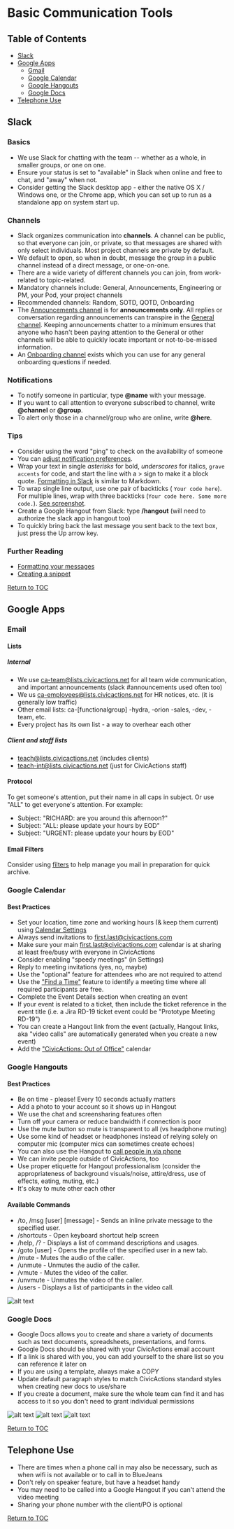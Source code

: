 # Basic Communication Tools

## <a name="toc"></a>Table of Contents
- [Slack](#slack)
- [Google Apps](#google-apps)
	* [Gmail](#gmail)
	* [Google Calendar](#google-calendar)
	* [Google Hangouts](#hangouts)
	* [Google Docs](#google-docs)
- [Telephone Use](#telephone-use)

## <a name="slack"></a>Slack

### Basics
* We use Slack for chatting with the team -- whether as a whole, in smaller groups, or one on one.
* Ensure your status is set to "available" in Slack when online and free to chat, and "away" when not.
* Consider getting the Slack desktop app - either the native OS X / Windows one, or the Chrome app, which you can set up to run as a standalone app on system start up.

### Channels
* Slack organizes communication into **channels**. A channel can be public, so that everyone can join, or private, so that messages are shared with only select individuals. Most project channels are private by default.
* We default to open, so when in doubt, message the group in a public channel instead of a direct message, or one-on-one.
* There are a wide variety of different channels you can join, from work-related to topic-related.
* Mandatory channels include: General, Announcements, Engineering or PM, your Pod, your project channels
* Recommended channels: Random, SOTD, QOTD, Onboarding
* The [Announcements channel](https://civicactions.slack.com/messages/announcements/details/) is for **announcements only**. All replies or conversation regarding announcements can transpire in the [General channel](https://civicactions.slack.com/messages/general/). Keeping announcements chatter to a minimum ensures that anyone who hasn't been paying attention to the General or other channels will be able to quickly locate important or not-to-be-missed information.
* An [Onboarding channel](https://civicactions.slack.com/messages/onboarding/) exists which you can use for any general onboarding questions if needed.

### Notifications
* To notify someone in particular, type **@name** with your message.
* If you want to call attention to everyone subscribed to channel, write **@channel** or **@group**.
* To alert only those in a channel/group who are online, write **@here**.

### Tips
* Consider using the word "ping" to check on the availability of someone
* You can [adjust notification preferences](../images/slack-notifications.png "Slack Notifications").
* Wrap your text in single *asterisks* for bold, _underscores_ for italics, `grave accents` for code, and start the line with a > sign to make it a block quote. [Formatting in Slack](../images/slack-formatting.png "Slack Formatting") is similar to Markdown.
* To wrap single line output, use one pair of backticks ( `Your code here`). For multiple lines, wrap with three backticks (```Your code here. Some more code.```). [See screenshot](../images/backticks.png "Wrapping code").
* Create a Google Hangout from Slack: type **/hangout** (will need to authorize the slack app in hangout too)
* To quickly bring back the last message you sent back to the text box, just press the Up arrow key.

### Further Reading
* [Formatting your messages](https://slack.zendesk.com/hc/en-us/articles/202288908-Formatting-your-message)
* [Creating a snippet](https://slack.zendesk.com/hc/en-us/articles/204145658-Creating-a-Snippet)

[Return to TOC](#toc)

## <a name="google-apps"></a>Google Apps

### <a name="gmail"></a>Email

#### Lists

##### Internal

 * We use ca-team@lists.civicactions.net for all team wide communication, and important announcements (slack #announcements used often too)
 * We us ca-employees@lists.civicactions.net for HR notices, etc. (it is generally low traffic)
 * Other email lists: ca-[functionalgroup] -hydra, -orion -sales, -dev, -team, etc.
 * Every project has its own list - a way to overhear each other

##### Client and staff lists

 * teach@lists.civicactions.net (includes clients)
 * teach-int@lists.civicactions.net (just for CivicActions staff)

#### Protocol

To get someone's attention, put their name in all caps in subject. Or use "ALL" to get everyone's attention. For example:

* Subject: "RICHARD: are you around this afternoon?"
* Subject: "ALL: please update your hours by EOD"
* Subject: "URGENT: please update your hours by EOD"

#### Email Filters

Consider using [filters](https://support.google.com/mail/answer/6579?hl=en) to help manage you mail in preparation for quick archive.

### <a name="google-calendar"></a>Google Calendar

#### Best Practices
* Set your location, time zone and working hours (& keep them current) using [Calendar Settings](../images/CivicActions_Calendar_Settings.png "Calendar settings")
* Always send invitations to first.last@civicactions.com
* Make sure your main first.last@civicactions.com calendar is at sharing at least free/busy with everyone in CivicActions
* Consider enabling "speedy meetings" (in Settings)
* Reply to meeting invitations (yes, no, maybe)
* Use the "optional" feature for attendees who are not required to attend
* Use the ["Find a Time"](../images/CivicActions_Calendar_FindTime.png "Find a time") feature to identify a meeting time where all required participants are free.
* Complete the Event Details section when creating an event
* If your event is related to a ticket, then include the ticket reference in the event title (i.e. a Jira RD-19 ticket event could be "Prototype Meeting RD-19")
* You can create a Hangout link from the event (actually, Hangout links, aka "video calls" are automatically generated when you create a new event)
* Add the ["CivicActions: Out of Office"](../images/ooo-cal1.png "Out of Office Calendar") calendar

### <a name="hangouts"></a>Google Hangouts

#### Best Practices
* Be on time - please! Every 10 seconds actually matters
* Add a photo to your account so it shows up in Hangout
* We use the chat and screensharing features often
* Turn off your camera or reduce bandwidth if connection is poor
* Use the mute button so mute is transparent to all (vs headphone muting)
* Use some kind of headset or headphones instead of relying solely on computer mic (computer mics can sometimes create echoes)
* You can also use the Hangout to [call people in via phone](../images/hangouts-phone.png "Call from hangouts")
* We can invite people outside of CivicActions, too
* Use proper etiquette for Hangout professionalism (consider the appropriateness of background visuals/noise, attire/dress, use of effects, eating, muting, etc.)
* It's okay to mute other each other

#### Available Commands

* /to, /msg [user] [message] - Sends an inline private message to the specified user.
* /shortcuts - Open keyboard shortcut help screen
* /help, /? - Displays a list of command descriptions and usages.
* /goto [user] - Opens the profile of the specified user in a new tab.
* /mute - Mutes the audio of the caller.
* /unmute - Unmutes the audio of the caller.
* /vmute - Mutes the video of the caller.
* /unvmute - Unmutes the video of the caller.
* /users - Displays a list of participants in the video call.

![alt text](../images/hangout-shortcuts.png "Hangouts shortcuts")

### <a name="google-docs"></a>Google Docs

* Google Docs allows you to create and share a variety of documents such as text documents, spreadsheets, presentations, and forms.
* Google Docs should be shared with your CivicActions email account
* If a link is shared with you, you can add yourself to the share list so you can reference it later on
* If you are using a template, always make a COPY
* Update default paragraph styles to match CivicActions standard styles when creating new docs to use/share
* If you create a document, make sure the whole team can find it and has access to it so you don't need to grant individual permissions

![alt text](../images/sharing1.png "Open settings")
![alt text](../images/sharing2.png "Advanced settings")
![alt text](../images/sharing3.png "Select link")

[Return to TOC](#toc)

## <a name="telephone-use"></a>Telephone Use
* There are times when a phone call in may also be necessary, such as when wifi is not available or to call in to BlueJeans
* Don't rely on speaker feature, but have a headset handy
* You may need to be called into a Google Hangout if you can't attend the video meeting
* Sharing your phone number with the client/PO is optional

[Return to TOC](#toc)
